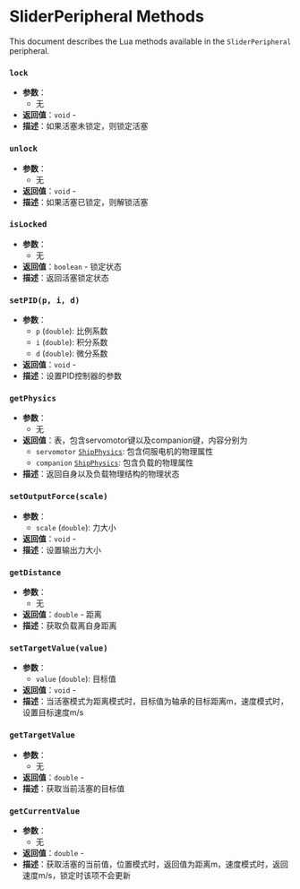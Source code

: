 # SliderPeripheral Methods

This document describes the Lua methods available in the `SliderPeripheral` peripheral.

### `lock`
- **参数**：
  - 无
- **返回值**：`void` -
- **描述**：如果活塞未锁定，则锁定活塞


### `unlock`
- **参数**：
  - 无
- **返回值**：`void` -
- **描述**：如果活塞已锁定，则解锁活塞


### `isLocked`
- **参数**：
  - 无
- **返回值**：`boolean` - 锁定状态
- **描述**：返回活塞锁定状态

### `setPID(p, i, d)`
- **参数**：
  - `p` (`double`): 比例系数
  - `i` (`double`): 积分系数
  - `d` (`double`): 微分系数
- **返回值**：`void` -
- **描述**：设置PID控制器的参数

### `getPhysics`
- **参数**：
  - 无
- **返回值**：表，包含servomotor键以及companion键，内容分别为
  - `servomotor` [`ShipPhysics`](Common.md#shipphysics-type): 包含伺服电机的物理属性
  - `companion` [`ShipPhysics`](Common.md#shipphysics-type): 包含负载的物理属性
- **描述**：返回自身以及负载物理结构的物理状态

### `setOutputForce(scale)`
- **参数**：
  - `scale` (`double`): 力大小
- **返回值**：`void` - 
- **描述**：设置输出力大小


### `getDistance`
- **参数**：
  - 无
- **返回值**：`double` - 距离
- **描述**：获取负载离自身距离


### `setTargetValue(value)`
- **参数**：
  - `value` (`double`): 目标值
- **返回值**：`void` -
- **描述**：当活塞模式为距离模式时，目标值为轴承的目标距离m，速度模式时，设置目标速度m/s


### `getTargetValue`
- **参数**：
  - 无
- **返回值**：`double` -
- **描述**：获取当前活塞的目标值

### `getCurrentValue`
- **参数**：
  - 无
- **返回值**：`double` -
- **描述**：获取活塞的当前值，位置模式时，返回值为距离m，速度模式时，返回速度m/s，锁定时该项不会更新


